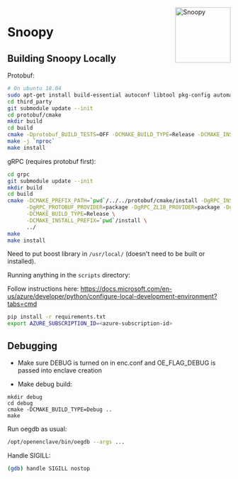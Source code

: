 
<img align="right" src="" alt="Snoopy" width="125"/>

# Snoopy

## Building Snoopy Locally
Protobuf:
```sh
# On ubuntu 18.04
sudo apt-get install build-essential autoconf libtool pkg-config automake zlib1g-dev
cd third_party
git submodule update --init
cd protobuf/cmake
mkdir build
cd build
cmake -Dprotobuf_BUILD_TESTS=OFF -DCMAKE_BUILD_TYPE=Release -DCMAKE_INSTALL_PREFIX=`pwd`/../install ..
make -j `nproc`
make install
```

gRPC (requires protobuf first):
```sh
cd grpc
git submodule update --init
mkdir build
cd build
cmake -DCMAKE_PREFIX_PATH=`pwd`/../../protobuf/cmake/install -DgRPC_INSTALL=ON -DgRPC_BUILD_TESTS=OFF \
      -DgRPC_PROTOBUF_PROVIDER=package -DgRPC_ZLIB_PROVIDER=package -DgRPC_CARES_PROVIDER=module -DgRPC_SSL_PROVIDER=package \
      -DCMAKE_BUILD_TYPE=Release \
      -DCMAKE_INSTALL_PREFIX=`pwd`/install \
      ../
make
make install
```

Need to put boost library in `/usr/local/` (doesn't need to be built or installed).

Running anything in the `scripts` directory:

Follow instructions here: https://docs.microsoft.com/en-us/azure/developer/python/configure-local-development-environment?tabs=cmd
```sh
pip install -r requirements.txt
export AZURE_SUBSCRIPTION_ID=<azure-subscription-id>
```

## Debugging

- Make sure DEBUG is turned on in enc.conf and OE_FLAG_DEBUG is passed into enclave creation

- Make debug build:
```
mkdir debug
cd debug
cmake -DCMAKE_BUILD_TYPE=Debug ..
make
```

Run oegdb as usual:
```sh
/opt/openenclave/bin/oegdb --args ...
```

Handle SIGILL:
```sh
(gdb) handle SIGILL nostop
```
